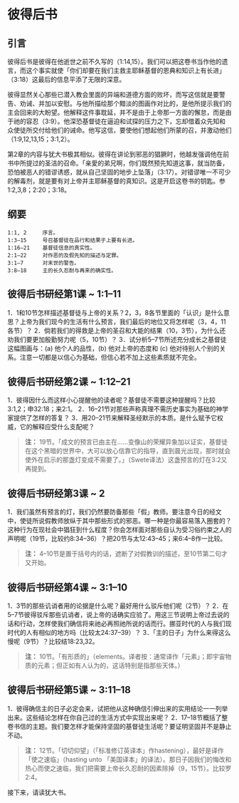 # 彼得后书

## 引言

彼得后书是彼得在他逝世之前不久写的（1:14,15）。我们可以把这卷书当作他的遗言，而这个事实就使「你们却要在我们主救主耶稣基督的恩典和知识上有长进」（3:18）这最后的信息平添了无限的深意。

<!--more-->

彼得显然关心那些已潜入教会里面的异端和道德方面的败坏，而写这信就是要警告、劝诫、并加以安慰。与他所描绘那个黯淡的图画作对比的，是他所提示我们的主会回来的大盼望。他解释这件事耽延，并不是由于上帝那一方面的懈怠，而是由于祂的容忍（3:9）。他深恐基督徒在逼迫和试探的压力之下，忘却借着众先知和众使徒所交付给他们的诫命。他写这信，要使他们想起他们所蒙的召，并激动他们（1:9,12,13,15；3:1,2）。

第2章的内容与犹大书极其相似。彼得在讲论到邪恶的猖獗时，他越发强调他在前书中所提过的圣洁的召命。「亲愛的弟兄啊，你们既然预先知道这事，就当防备，恐怕被恶人的错谬诱惑，就从自己坚固的地步上坠落」（3:17）。对错谬唯一不可少的解毒剂，就是要有对上帝并主耶稣基督的真知识。这是开启这卷书的钥匙。参1:2,3,8；2:20；3:18。

## 纲要

	1:1, 2     序言。
	1:3–15     号召基督徒在品行和结果子上要有长进。
	1:16–21    基督徒信息的真实性。
	2:1–22     对作恶的及假先知的描述与定罪。
	3:1–7      对末世的警告。
	3:8–18     主的长久忍耐与再来的确实性。

## 彼得后书研经第1课 ~ 1:1–11

1．1和10节怎样描述基督徒与上帝的关系？2，3，8各节里面的「认识」是什么意思？上帝为我们现今的生活有什么预言，我们最后的地位又将怎样呢（3，4，11各节）？
2．倘若我们的得救是上帝的圣召和大能的结果（10，3节），为什么还劝我们要更加殷勤努力呢（5，10节）？
3．试分析5–7节所述充分成长之基督徒这幅图画与：(a) 他个人的品性，(b) 他对上帝的态度和 (c) 他对待别人个别的关系。注意一切都是以信心为基础，但信心若不加上这些素质就不完全。

## 彼得后书研经第2课 ~ 1:12–21

1．彼得因什么而这样小心提醒他的读者呢？基督徒不需要这种提醒吗？比较3:1,2；申32:18；来2:1。
2．16–21节对那些声称真理不需历史事实为基础的神学家提供了怎样的答复？
3．用20–21节来解释圣经默示的本质。是什么赋予它权威，它的解释应受什么支配呢？

> **注：** 19节。「成文的预言已由主在……变像山的荣耀异象加以证实，基督徒在这个黑暗的世界中，大可以放心信靠它的指导，直到晨光出现，那时就会使外在启示的那盏灯变成不需要了。」（Swete译法）这盏预言的灯在3:2又再提到。

## 彼得后书研经第3课 ~ 2

1．我们虽然有预言的灯，我们仍然要防备那些「假」教师。要注意今日的经文中，使徒所说假教师放纵于其中那些形式的邪恶。哪一种是你最容易落入圈套的？这种行为在现社会中猖狂到什么程度？你会怎样面对那些自认为受习俗约束之人的声明呢（19节，比较约8:34–36）？把20节与太12:43–45；来6:4–8作一比较。

> **注：** 4–10节是置于括号内的话，遮断了对假教训的描述，至10节第二句才又开始。

## 彼得后书研经第4课 ~ 3:1–10

1．3节的那些讥诮者用的论据是什么呢？最好用什么驳斥他们呢（2节）？
2．在5–7节彼得驳斥那些讥诮者，说上帝的话确实应验了。用这三节说明上帝过去说的话和行动，怎样使我们确信将来祂必再照祂所说的话而行。挪亚时代的人与我们现时代的人有相似的地方吗（比较太24:37–39）？
3．「主的日子」为什么来得这么慢呢（9节）？比较结18:23,32。

> **注：** 10节。「有形质的」（elements。译者按：通常译作「元素」；即宇宙物质的元素；但正如有人认为的，这话特别是指那些天体。）

## 彼得后书研经第5课 ~ 3:11–18

1．彼得确信主的日子必定会来，试把他从这种确信引伸出来的实用结论一一列举出来。这些结论怎样在你自己过的生活方式中实现出来呢？
2．17–18节概括了整卷书信的主题。我们要怎样才能保持坚固的基督徒生活呢？要证明坚固并不是静止不动。

> **注：** 12节。「切切仰望」（「标准修订英译本」作hastening），最好是译作「使之速临」（hasting unto 「美国译本」的译法）。那日子因我们的悔改和热心而使之速临，我们把需要上帝长久忍耐的因素除掉（9，15节）。比较罗2:4。

接下来，请读犹大书。